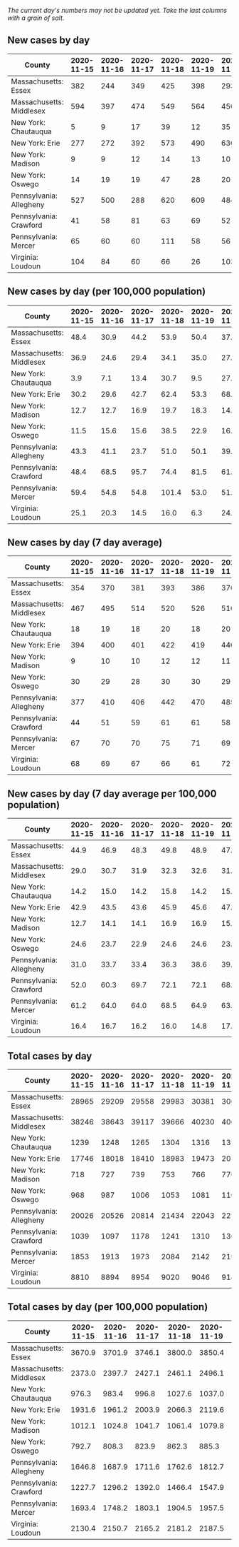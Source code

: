 _The current day's numbers may not be updated yet. Take the last columns with a grain of salt._
## New cases by day

| County | 2020-11-15 | 2020-11-16 | 2020-11-17 | 2020-11-18 | 2020-11-19 | 2020-11-20 | 2020-11-21 |
| --- | --- | --- | --- | --- | --- | --- | --- |
| Massachusetts: Essex | 382 | 244 | 349 | 425 | 398 | 293 | 448 |
| Massachusetts: Middlesex | 594 | 397 | 474 | 549 | 564 | 450 | 704 |
| New York: Chautauqua | 5 | 9 | 17 | 39 | 12 | 35 | 11 |
| New York: Erie | 277 | 272 | 392 | 573 | 490 | 630 | 451 |
| New York: Madison | 9 | 9 | 12 | 14 | 13 | 10 | 19 |
| New York: Oswego | 14 | 19 | 19 | 47 | 28 | 20 | 63 |
| Pennsylvania: Allegheny | 527 | 500 | 288 | 620 | 609 | 484 | 594 |
| Pennsylvania: Crawford | 41 | 58 | 81 | 63 | 69 | 52 | 58 |
| Pennsylvania: Mercer | 65 | 60 | 60 | 111 | 58 | 56 | 65 |
| Virginia: Loudoun | 104 | 84 | 60 | 66 | 26 | 103 | 67 |

## New cases by day (per 100,000 population)

| County | 2020-11-15 | 2020-11-16 | 2020-11-17 | 2020-11-18 | 2020-11-19 | 2020-11-20 | 2020-11-21 |
| --- | --- | --- | --- | --- | --- | --- | --- |
| Massachusetts: Essex | 48.4 | 30.9 | 44.2 | 53.9 | 50.4 | 37.1 | 56.8 |
| Massachusetts: Middlesex | 36.9 | 24.6 | 29.4 | 34.1 | 35.0 | 27.9 | 43.7 |
| New York: Chautauqua | 3.9 | 7.1 | 13.4 | 30.7 | 9.5 | 27.6 | 8.7 |
| New York: Erie | 30.2 | 29.6 | 42.7 | 62.4 | 53.3 | 68.6 | 49.1 |
| New York: Madison | 12.7 | 12.7 | 16.9 | 19.7 | 18.3 | 14.1 | 26.8 |
| New York: Oswego | 11.5 | 15.6 | 15.6 | 38.5 | 22.9 | 16.4 | 51.6 |
| Pennsylvania: Allegheny | 43.3 | 41.1 | 23.7 | 51.0 | 50.1 | 39.8 | 48.8 |
| Pennsylvania: Crawford | 48.4 | 68.5 | 95.7 | 74.4 | 81.5 | 61.4 | 68.5 |
| Pennsylvania: Mercer | 59.4 | 54.8 | 54.8 | 101.4 | 53.0 | 51.2 | 59.4 |
| Virginia: Loudoun | 25.1 | 20.3 | 14.5 | 16.0 | 6.3 | 24.9 | 16.2 |

## New cases by day (7 day average)

| County | 2020-11-15 | 2020-11-16 | 2020-11-17 | 2020-11-18 | 2020-11-19 | 2020-11-20 | 2020-11-21 |
| --- | --- | --- | --- | --- | --- | --- | --- |
| Massachusetts: Essex | 354 | 370 | 381 | 393 | 386 | 376 | 363 |
| Massachusetts: Middlesex | 467 | 495 | 514 | 520 | 526 | 510 | 533 |
| New York: Chautauqua | 18 | 19 | 18 | 20 | 18 | 20 | 18 |
| New York: Erie | 394 | 400 | 401 | 422 | 419 | 440 | 441 |
| New York: Madison | 9 | 10 | 10 | 12 | 12 | 11 | 12 |
| New York: Oswego | 30 | 29 | 28 | 30 | 30 | 29 | 30 |
| Pennsylvania: Allegheny | 377 | 410 | 406 | 442 | 470 | 485 | 517 |
| Pennsylvania: Crawford | 44 | 51 | 59 | 61 | 61 | 58 | 60 |
| Pennsylvania: Mercer | 67 | 70 | 70 | 75 | 71 | 69 | 68 |
| Virginia: Loudoun | 68 | 69 | 67 | 66 | 61 | 72 | 73 |

## New cases by day (7 day average per 100,000 population)

| County | 2020-11-15 | 2020-11-16 | 2020-11-17 | 2020-11-18 | 2020-11-19 | 2020-11-20 | 2020-11-21 |
| --- | --- | --- | --- | --- | --- | --- | --- |
| Massachusetts: Essex | 44.9 | 46.9 | 48.3 | 49.8 | 48.9 | 47.7 | 46.0 |
| Massachusetts: Middlesex | 29.0 | 30.7 | 31.9 | 32.3 | 32.6 | 31.6 | 33.1 |
| New York: Chautauqua | 14.2 | 15.0 | 14.2 | 15.8 | 14.2 | 15.8 | 14.2 |
| New York: Erie | 42.9 | 43.5 | 43.6 | 45.9 | 45.6 | 47.9 | 48.0 |
| New York: Madison | 12.7 | 14.1 | 14.1 | 16.9 | 16.9 | 15.5 | 16.9 |
| New York: Oswego | 24.6 | 23.7 | 22.9 | 24.6 | 24.6 | 23.7 | 24.6 |
| Pennsylvania: Allegheny | 31.0 | 33.7 | 33.4 | 36.3 | 38.6 | 39.9 | 42.5 |
| Pennsylvania: Crawford | 52.0 | 60.3 | 69.7 | 72.1 | 72.1 | 68.5 | 70.9 |
| Pennsylvania: Mercer | 61.2 | 64.0 | 64.0 | 68.5 | 64.9 | 63.1 | 62.1 |
| Virginia: Loudoun | 16.4 | 16.7 | 16.2 | 16.0 | 14.8 | 17.4 | 17.7 |

## Total cases by day

| County | 2020-11-15 | 2020-11-16 | 2020-11-17 | 2020-11-18 | 2020-11-19 | 2020-11-20 | 2020-11-21 |
| --- | --- | --- | --- | --- | --- | --- | --- |
| Massachusetts: Essex | 28965 | 29209 | 29558 | 29983 | 30381 | 30674 | 31122 |
| Massachusetts: Middlesex | 38246 | 38643 | 39117 | 39666 | 40230 | 40680 | 41384 |
| New York: Chautauqua | 1239 | 1248 | 1265 | 1304 | 1316 | 1351 | 1362 |
| New York: Erie | 17746 | 18018 | 18410 | 18983 | 19473 | 20103 | 20554 |
| New York: Madison | 718 | 727 | 739 | 753 | 766 | 776 | 795 |
| New York: Oswego | 968 | 987 | 1006 | 1053 | 1081 | 1101 | 1164 |
| Pennsylvania: Allegheny | 20026 | 20526 | 20814 | 21434 | 22043 | 22527 | 23121 |
| Pennsylvania: Crawford | 1039 | 1097 | 1178 | 1241 | 1310 | 1362 | 1420 |
| Pennsylvania: Mercer | 1853 | 1913 | 1973 | 2084 | 2142 | 2198 | 2263 |
| Virginia: Loudoun | 8810 | 8894 | 8954 | 9020 | 9046 | 9149 | 9216 |

## Total cases by day (per 100,000 population)

| County | 2020-11-15 | 2020-11-16 | 2020-11-17 | 2020-11-18 | 2020-11-19 | 2020-11-20 | 2020-11-21 |
| --- | --- | --- | --- | --- | --- | --- | --- |
| Massachusetts: Essex | 3670.9 | 3701.9 | 3746.1 | 3800.0 | 3850.4 | 3887.5 | 3944.3 |
| Massachusetts: Middlesex | 2373.0 | 2397.7 | 2427.1 | 2461.1 | 2496.1 | 2524.0 | 2567.7 |
| New York: Chautauqua | 976.3 | 983.4 | 996.8 | 1027.6 | 1037.0 | 1064.6 | 1073.3 |
| New York: Erie | 1931.6 | 1961.2 | 2003.9 | 2066.3 | 2119.6 | 2188.2 | 2237.3 |
| New York: Madison | 1012.1 | 1024.8 | 1041.7 | 1061.4 | 1079.8 | 1093.9 | 1120.6 |
| New York: Oswego | 792.7 | 808.3 | 823.9 | 862.3 | 885.3 | 901.7 | 953.2 |
| Pennsylvania: Allegheny | 1646.8 | 1687.9 | 1711.6 | 1762.6 | 1812.7 | 1852.5 | 1901.3 |
| Pennsylvania: Crawford | 1227.7 | 1296.2 | 1392.0 | 1466.4 | 1547.9 | 1609.4 | 1677.9 |
| Pennsylvania: Mercer | 1693.4 | 1748.2 | 1803.1 | 1904.5 | 1957.5 | 2008.7 | 2068.1 |
| Virginia: Loudoun | 2130.4 | 2150.7 | 2165.2 | 2181.2 | 2187.5 | 2212.4 | 2228.6 |
